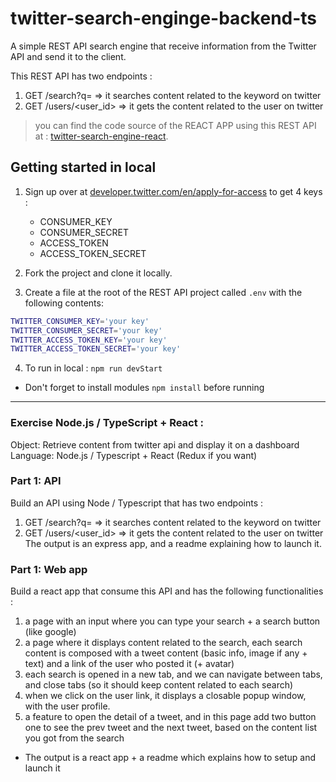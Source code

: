 # twitter-search-enginge-backend-ts

A simple REST API search engine that receive information from the Twitter API and send it to the client.

This REST API has two endpoints :

1. GET /search?q=<keyword> => it searches content related to the keyword on twitter
2. GET /users/<user_id> => it gets the content related to the user on twitter

> you can find the code source of the REACT APP using this REST API at : [twitter-search-engine-react](https://github.com/M-JARIDI/twitter-search-engine-react-app).

## Getting started in local

1. Sign up over at [developer.twitter.com/en/apply-for-access](https://developer.twitter.com/en/apply-for-access) to get 4 keys :

   - CONSUMER_KEY
   - CONSUMER_SECRET
   - ACCESS_TOKEN
   - ACCESS_TOKEN_SECRET

2. Fork the project and clone it locally.
3. Create a file at the root of the REST API project called `.env` with the following contents:

```sh
TWITTER_CONSUMER_KEY='your key'
TWITTER_CONSUMER_SECRET='your key'
TWITTER_ACCESS_TOKEN_KEY='your key'
TWITTER_ACCESS_TOKEN_SECRET='your key'
```

4. To run in local : `npm run devStart`

- Don't forget to install modules `npm install` before running

---

### Exercise Node.js / TypeScript + React :

Object: Retrieve content from twitter api and display it on a dashboard Language: Node.js / Typescript + React (Redux if you want)

### Part 1: API

Build an API using Node / Typescript that has two endpoints :

1. GET /search?q=<keyword> => it searches content related to the keyword on twitter
2. GET /users/<user_id> => it gets the content related to the user on twitter
   The output is an express app, and a readme explaining how to launch it.

### Part 1: Web app

Build a react app that consume this API and has the following functionalities :

1. a page with an input where you can type your search + a search button (like google)
2. a page where it displays content related to the search, each search content is composed with a tweet content (basic info, image if any + text) and a link of the user who posted it (+ avatar)
3. each search is opened in a new tab, and we can navigate between tabs, and close tabs (so it should keep content related to each search)
4. when we click on the user link, it displays a closable popup window, with the user profile.
5. a feature to open the detail of a tweet, and in this page add two button one to see the prev tweet and the next tweet, based on the content list you got from the search

- The output is a react app + a readme which explains how to setup and launch it
